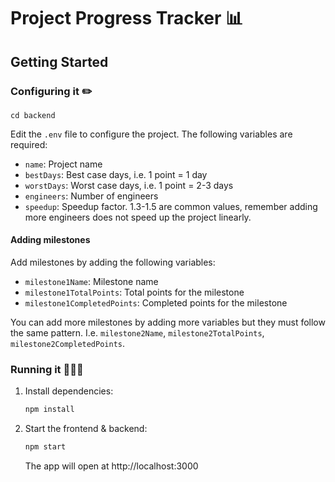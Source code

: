 # Project Progress Tracker 📊

## Getting Started

### Configuring it ✏️

```
cd backend
```

Edit the `.env` file to configure the project.
The following variables are required:

- `name`: Project name
- `bestDays`: Best case days, i.e. 1 point = 1 day
- `worstDays`: Worst case days, i.e. 1 point = 2-3 days
- `engineers`: Number of engineers
- `speedup`: Speedup factor. 1.3-1.5 are common values, remember adding more engineers does not speed up the project linearly.

#### Adding milestones

Add milestones by adding the following variables:

- `milestone1Name`: Milestone name
- `milestone1TotalPoints`: Total points for the milestone
- `milestone1CompletedPoints`: Completed points for the milestone

You can add more milestones by adding more variables but they must follow the same pattern. I.e. `milestone2Name`, `milestone2TotalPoints`, `milestone2CompletedPoints`.

### Running it 🏃🏽‍♀️
1. Install dependencies:
   ```sh
   npm install
   ```
2. Start the frontend & backend:
   ```sh
   npm start
   ```
   The app will open at http://localhost:3000
